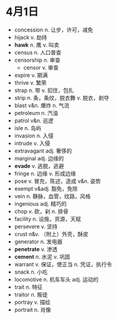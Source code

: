 # 4月1日

- concession n. 让步，许可，减免
- hijack v. 劫持
- **hawk** n. 鹰 v. 叫卖
- census n. 人口普查
- censorship n. 审查
  - censor v. 审查
- expire v. 期满
- thrive v. 繁荣
- strap n. 带 v. 扣住，包扎
- strip n. 条，条纹，脱衣舞 v. 脱衣，剥夺
- blast v&n. 爆炸 n. 气流
- petroleum n. 汽油
- patrol v&n. 巡逻
- isle n. 岛屿
- invasion n. 入侵
- intrude v. 入侵
- extravagant adj. 奢侈的
- marginal adj. 边缘的
- **evade** v. 逃脱，逃避
- fringe n. 边缘 v. 形成边缘
- pose v. 冒充，陈述，造成 v&n. 姿势
- exempt v&adj. 豁免，免除
- vein n. 静脉，血管，纹路，风格
- ingenious adj. 精巧的
- chop v. 砍，剁 n. 排骨
- facility n. 设施，资源，天赋
- persevere v. 坚持
- crust n&v. （附上）外壳，酥皮
- generator n. 发电器
- **penetrate** v. 渗透
- **cement** n. 水泥 v. 巩固
- warrant v. 保证，使正当 n. 凭证，执行令
- snack n. 小吃
- locomotive n. 机车车头 adj. 运动的
- trait n. 特征
- traitor n. 叛徒
- portray v. 描绘
- portrait n. 肖像
